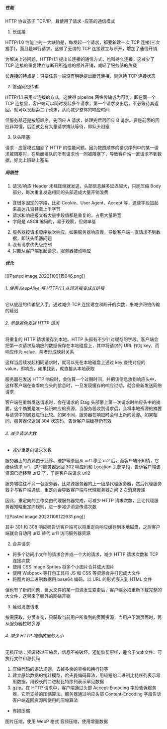 ##### 性能

HTTP 协议基于 TCP/IP，且使用了请求 -应答的通信模式

1. 长连接

HTTP/1.0 性能上的一大缺陷是，每发起一个请求，都要新建一次 TCP 连接(三次握手)，而且是串行请求。这做了无谓的 TCP 连接建立与断开，增加了通信开销

为解决上述问题，HTTP/1.1 提出长连接的通信方式，也叫持久连接。这减少了 TCP 连接的重复建立与断开所造成的额外开销，减轻了服务器的负载

长连接的特点是：只要任意一端没有明确提出断开连接，则保持 TCP 连接状态

2. 管道网络传输

HTTP/1.1 采用长连接的方式，这使得 pipeline 网络传输成为可能。即在同一个 TCP 连接里，客户端可以同时发起多个请求，第一个请求发出后，不必等待其返回，就可以发起第二个请求，从而减少整体的响应时间

但服务器还是按照顺序，先回应 A 请求，处理完后再回应 B 请求。要是前面的回应非常慢，后面就会有大量请求排队等待，即队头阻塞

3. 队头阻塞

请求 - 应答模式加剧了 HTTP 的性能问题。因为按照顺序的请求序列中的某一请求被阻塞时，在后面排队的所有请求也一同被阻塞了，导致客户端一直请求不到数据，好比上班路上塞车

##### 局限性

1. 请求/响应 Header 未经压缩就发送，头部信息越多延迟越大，只能压缩 Body 部分，每次重复发送相同的头部造成大量开销浪费

- 含很多固定的字段，比如 Cookie、User Agent、Accept 等，这些字段加起来高达几百甚至上千字节
- 请求和响应报文有大量字段值都是重复的，占用大量带宽
- 字段是 ASCII 编码的，易于观察，但效率低

2. 服务器按请求顺序依次响应，如果服务器响应慢，导致客户端一直请求不到数据，即队头阻塞问题
3. 没有请求优先级控制
4. 只能从客户端发起请求，服务器被动响应

##### 优化

![[Pasted image 20231109115046.png]]

###### 1. 使用 KeepAlive 将 HTTP/1.1 从短连接变成长链接

它从底层的传输层入手，通过减少 TCP 连接建立和断开的次数，来减少网络传输的延迟

###### 2. 尽量避免发送 HTTP 请求

将重复的 HTTP 请求缓存到本地。HTTP 头部有不少针对缓存的字段。客户端会把第一次请求及响应的数据保存在本地磁盘上，其中将请求的 URL 作为 key，而响应作为 value，两者形成映射关系

这样当后续发起相同请求时，就可以先在本地磁盘上通过 key 查找对应的 value，即响应，如果找到，就直接从本地获取

服务器在发送 HTTP 响应时，会估算一个过期时间，并把该信息放到响应头中，这样客户端在查看响应头的信息时，一旦发现缓存的响应过期，就会重新发送网络请求

客户端在重新发送请求时，会在请求的 Etag 头部带上第一次请求时响应头中的摘要，这个摘要是唯一标识响应的资源，当服务器收到请求后，会将本地资源的摘要与请求中的摘要进行比较。如果不同，服务器在响应时会带上新的资源。如果相同，服务器仅返回 304 状态码，告诉客户端缓存仍有效

###### 3. 减少请求次数

- 减少重定向请求次数

服务器上的资源由于迁移、维护等原因从 url1 移至 ur2 后，而客户端不知情，它继续请求 ur1，这时服务器返回 302 响应码和 Location 头部字段，告诉客户端该资源已迁移至 url2 了，于是客户端请求 url2

服务端往往不只一台服务器，比如源服务器的上一级是代理服务器，然后代理服务器才与客户端通信，重定向会导致客户端与代理服务器之间 2 次消息传递

因此，重定向的工作交由代理服务器完成，可减少 HTTP 请求次数，且让代理服务器知晓重定向规则，进一步减少消息传递次数

![[Pasted image 20231109122931.png]]

其中 301 和 308 响应码告诉客户端可以将重定向响应缓存到本地磁盘，之后客户端就会自动用 url2 替代 url1 访问服务器资源

2. 合并请求

- 将多个访问小文件的请求合并成一个大的请求，减少 HTTP 请求次数和 TCP 连接次数
- 使用 CSS Image Sprites 将多个小图片合并成大图片
- 使用 Webpack 等打包工具将 JS 和 CSS 等资源合并打包成大文件
- 将图片的二进制数据用 base64 编码，以 URL 的形式嵌入到 HTML 文件

但也有了新的问题，当大文件的某一资源发生变更后，客户端必须重新下载完整的大文件，这带来了额外的网络开销

3. 延迟发送请求

按需获取，分页查询，只获取当前用户所看到的页面资源，当用户下滑页面时，再从服务器拉取资源

###### 4. 减少 HTTP 响应数据的大小

无损压缩：资源经过压缩后，信息不被破坏，还能恢复原样，适合于文本文件、可执行文件和源代码

1. 压缩代码的语法规则，去掉多余的空格和换行符等
2. 建立原始数据的统计模型，哈夫曼编码算法，用较短的二进制比特序列表示常用数据，用较长的二进制比特序列表示罕见数据
3. gzip。在 HTTP 请求中，客户端通过头部 Accept-Encoding 字段告诉服务器，它所支持的压缩算法。服务器通过响应头部 Content-Encoding 字段告诉客户端返回资源所使用的压缩算法

- 有损压缩

图片压缩，使用 WebP 格式
音频压缩，使用增量数据
